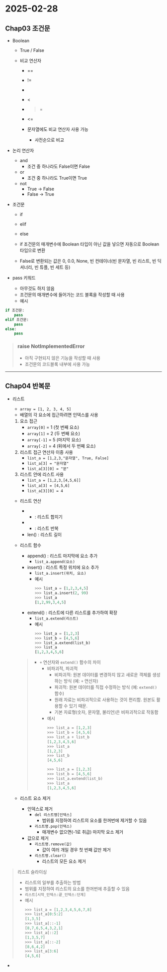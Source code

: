 # 2025-02-28

## Chap03 조건문

- Boolean
    - True / False

    - 비교 연산자
        - ==
        - !=
        - >
        - <
        - >=
        - <=

        - 문자열에도 비교 연산자 사용 가능
            - 사전순으로 비교

- 논리 연산자
    - and
        - 조건 중 하나라도 False이면 False
    - or
        - 조건 중 하나라도 True이면 True
    - not
        - True -> False
        - False -> True

- 조건문
    - if
    - elif
    - else

    - if 조건문의 매개변수에 Boolean 타입이 아닌 값을 넣으면 자동으로 Boolean 타입으로 변환
    - False로 변환되는 값은 0, 0.0, None, 빈 컨테이너(빈 문자열, 빈 리스트, 빈 딕셔너리, 빈 튜플, 빈 세트 등)

- pass 키워드
    - 아무것도 하지 않음
    - 조건문의 매개변수에 들어가는 코드 블록을 작성할 때 사용
    - 예시

```python
if 조건문:
    pass
elif 조건문:
    pass
else:
    pass
```

> ### raise NotImplementedError
> - 아직 구현되지 않은 기능을 작성할 때 사용  
> - 조건문의 코드블록 내부에 사용 가능

--- 

## Chap04 반복문

- 리스트
    - `array = [1, 2, 3, 4, 5]`
    - 배열의 각 요소에 접근하려면 인덱스를 사용
    1. 요소 접근
        - `array[0]` = 1 (첫 번째 요소)
        - `array[1]` = 2 (두 번째 요소)
        - `array[-1]` = 5 (마지막 요소)
        - `array[-2]` = 4 (뒤에서 두 번째 요소)
    2. 리스트 접근 연산자 이중 사용
        - `list_a = [1,2,3,"문자열", True, False]`
        - `list_a[3] = "문자열"`
        - `list_a[3][0] = "문"`
    3. 리스트 안에 리스트 사용
        - `list_a = [1,2,3,[4,5,6]]`
        - `list_a[3] = [4,5,6]`
        - `list_a[3][0] = 4`

    - 리스트 연산
        - + : 리스트 합치기
        - * : 리스트 반복
        - len() : 리스트 길이

    - 리스트 함수
        - append() : 리스트 마지막에 요소 추가
            - `list_a.append(요소)`
        - insert() : 리스트 특정 위치에 요소 추가
            - `list_a.insert(위치, 요소)`
            - 예시
                 ```python
                 >>> list_a = [1,2,3,4,5]
                 >>> list_a.insert(2, 99)
                 >>> list_a
                 [1,2,99,3,4,5]
                 ```
        - extend() : 리스트에 다른 리스트를 추가하여 확장
            - `list_a.extend(리스트)`
            - 예시
                 ```python
                 >>> list_a = [1,2,3]
                 >>> list_b = [4,5,6]
                 >>> list_a.extend(list_b)
                 >>> list_a
                 [1,2,3,4,5,6]
                 ```
        > - `+` 연산자와 `extend()` 함수의 차이
        >     - 비파괴적, 파괴적
        >         - 비파괴적: 원본 데이터를 변경하지 않고 새로운 객체를 생성하는 방식 (예: `+` 연산자)
        >         - 파괴적: 원본 데이터를 직접 수정하는 방식 (예: `extend()` 함수)
        >         - 원래 자료는 비파괴적으로 사용하는 것이 편리함. 원본도 활용할 수 있기 때문.
        >         - 기본 자료형(숫자, 문자열, 불리언)은 비파괴적으로 작동함
        >     - 예시
        >         ```python
        >         >>> list_a = [1,2,3]
        >         >>> list_b = [4,5,6]
        >         >>> list_a + list_b
        >         [1,2,3,4,5,6]
        >         >>> list_a
        >         [1,2,3]
        >         >>> list_b
        >         [4,5,6]
        >         ```
        >         ```python
        >         >>> list_a = [1,2,3]
        >         >>> list_b = [4,5,6]
        >         >>> list_a.extend(list_b)
        >         >>> list_a
        >         [1,2,3,4,5,6]
        >         ```

    - 리스트 요소 제거
        - 인덱스로 제거
            - `del 리스트명[인덱스]`
                - 범위를 지정하여 리스트의 요소를 한꺼번에 제거할 수 있음
            - `리스트명.pop(인덱스)`
                - 매개변수 없으면(-1로 취급) 마지막 요소 제거 
        - 값으로 제거
            - `리스트명.remove(값)`
                - 값이 여러 개일 경우 첫 번째 값만 제거
            - `리스트명.clear()`
                - 리스트의 모든 요소 제거

> 리스트 슬라이싱
> - 리스트의 일부를 추출하는 방법
> - 범위를 지정하여 리스트의 요소를 한꺼번에 추출할 수 있음
> - `리스트[시작_인덱스:끝_인덱스:단계]`
> - 예시
>     ```python
>     >>> list_a = [1,2,3,4,5,6,7,8]
>     >>> list_a[0:5:2]
>     [1,3,5]
>     >>> list_a[::-1]
>     [8,7,6,5,4,3,2,1]
>     >>> list_a[::2]
>     [1,3,5,7]
>     >>> list_a[::-2]
>     [8,6,4,2]
>     >>> list_a[3:6]
>     [4,5,6]
>     ```

- 